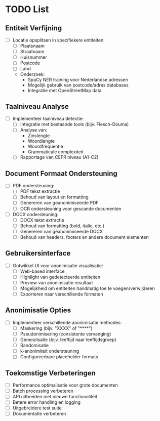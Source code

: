 # TODO List

## Entiteit Verfijning
- [ ] Locatie opsplitsen in specifiekere entiteiten:
  - [ ] Plaatsnaam
  - [ ] Straatnaam
  - [ ] Huisnummer
  - [ ] Postcode
  - [ ] Land
  - Onderzoek:
    - SpaCy NER training voor Nederlandse adressen
    - Mogelijk gebruik van postcode/adres databases
    - Integratie met OpenStreetMap data

## Taalniveau Analyse
- [ ] Implementeer taalniveau detectie:
  - [ ] Integratie met bestaande tools (bijv. Flesch-Douma)
  - [ ] Analyse van:
    - Zinslengte
    - Woordlengte
    - Woordfrequentie
    - Grammaticale complexiteit
  - [ ] Rapportage van CEFR niveau (A1-C2)

## Document Formaat Ondersteuning
- [ ] PDF ondersteuning:
  - [ ] PDF tekst extractie
  - [ ] Behoud van layout en formatting
  - [ ] Genereren van geanonimiseerde PDF
  - [ ] OCR ondersteuning voor gescande documenten

- [ ] DOCX ondersteuning:
  - [ ] DOCX tekst extractie
  - [ ] Behoud van formatting (bold, italic, etc.)
  - [ ] Genereren van geanonimiseerde DOCX
  - [ ] Behoud van headers, footers en andere document elementen

## Gebruikersinterface
- [ ] Ontwikkel UI voor anonimisatie visualisatie:
  - [ ] Web-based interface
  - [ ] Highlight van gedetecteerde entiteiten
  - [ ] Preview van anonimisatie resultaat
  - [ ] Mogelijkheid om entiteiten handmatig toe te voegen/verwijderen
  - [ ] Exporteren naar verschillende formaten

## Anonimisatie Opties
- [ ] Implementeer verschillende anonimisatie methodes:
  - [ ] Maskering (bijv. "XXXX" of "****")
  - [ ] Pseudonimisering (consistente vervanging)
  - [ ] Generalisatie (bijv. leeftijd naar leeftijdsgroep)
  - [ ] Randomisatie
  - [ ] k-anonimiteit ondersteuning
  - [ ] Configureerbare placeholder formats

## Toekomstige Verbeteringen
- [ ] Performance optimalisatie voor grote documenten
- [ ] Batch processing verbeteren
- [ ] API uitbreiden met nieuwe functionaliteit
- [ ] Betere error handling en logging
- [ ] Uitgebreidere test suite
- [ ] Documentatie verbeteren 